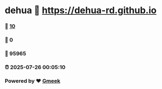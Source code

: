# dehua :link: https://dehua-rd.github.io 
### :page_facing_up: [10](https://dehua-rd.github.io/tag.html) 
### :speech_balloon: 0 
### :hibiscus: 95965 
### :alarm_clock: 2025-07-26 00:05:10 
### Powered by :heart: [Gmeek](https://github.com/Meekdai/Gmeek)
